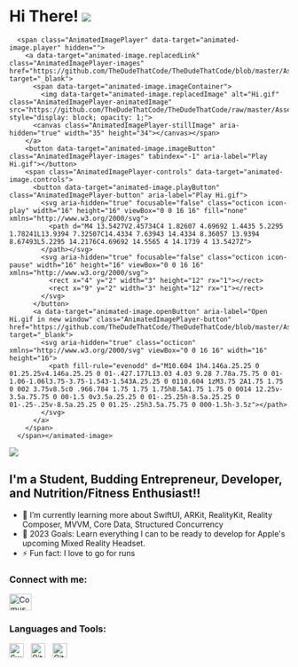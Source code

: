 # Hi There! <animated-image data-catalyst="" style="width: 35px;"><a target="_blank" rel="noopener noreferrer" href="https://github.com/TheDudeThatCode/TheDudeThatCode/blob/master/Assets/Hi.gif" data-target="animated-image.originalLink"><img src="https://github.com/TheDudeThatCode/TheDudeThatCode/raw/master/Assets/Hi.gif" style="max-width: 100%; display: inline-block;" data-target="animated-image.originalImage"></a>
      <span class="AnimatedImagePlayer" data-target="animated-image.player" hidden="">
        <a data-target="animated-image.replacedLink" class="AnimatedImagePlayer-images" href="https://github.com/TheDudeThatCode/TheDudeThatCode/blob/master/Assets/Hi.gif" target="_blank">
          <span data-target="animated-image.imageContainer">
            <img data-target="animated-image.replacedImage" alt="Hi.gif" class="AnimatedImagePlayer-animatedImage" src="https://github.com/TheDudeThatCode/TheDudeThatCode/raw/master/Assets/Hi.gif" style="display: block; opacity: 1;">
          <canvas class="AnimatedImagePlayer-stillImage" aria-hidden="true" width="35" height="34"></canvas></span>
        </a>
        <button data-target="animated-image.imageButton" class="AnimatedImagePlayer-images" tabindex="-1" aria-label="Play Hi.gif"></button>
        <span class="AnimatedImagePlayer-controls" data-target="animated-image.controls">
          <button data-target="animated-image.playButton" class="AnimatedImagePlayer-button" aria-label="Play Hi.gif">
            <svg aria-hidden="true" focusable="false" class="octicon icon-play" width="16" height="16" viewBox="0 0 16 16" fill="none" xmlns="http://www.w3.org/2000/svg">
              <path d="M4 13.5427V2.45734C4 1.82607 4.69692 1.4435 5.2295 1.78241L13.9394 7.32507C14.4334 7.63943 14.4334 8.36057 13.9394 8.67493L5.2295 14.2176C4.69692 14.5565 4 14.1739 4 13.5427Z">
            </path></svg>
            <svg aria-hidden="true" focusable="false" class="octicon icon-pause" width="16" height="16" viewBox="0 0 16 16" xmlns="http://www.w3.org/2000/svg">
              <rect x="4" y="2" width="3" height="12" rx="1"></rect>
              <rect x="9" y="2" width="3" height="12" rx="1"></rect>
            </svg>
          </button>
          <a data-target="animated-image.openButton" aria-label="Open Hi.gif in new window" class="AnimatedImagePlayer-button" href="https://github.com/TheDudeThatCode/TheDudeThatCode/blob/master/Assets/Hi.gif" target="_blank">
            <svg aria-hidden="true" class="octicon" xmlns="http://www.w3.org/2000/svg" viewBox="0 0 16 16" width="16" height="16">
              <path fill-rule="evenodd" d="M10.604 1h4.146a.25.25 0 01.25.25v4.146a.25.25 0 01-.427.177L13.03 4.03 9.28 7.78a.75.75 0 01-1.06-1.06l3.75-3.75-1.543-1.543A.25.25 0 0110.604 1zM3.75 2A1.75 1.75 0 002 3.75v8.5c0 .966.784 1.75 1.75 1.75h8.5A1.75 1.75 0 0014 12.25v-3.5a.75.75 0 00-1.5 0v3.5a.25.25 0 01-.25.25h-8.5a.25.25 0 01-.25-.25v-8.5a.25.25 0 01.25-.25h3.5a.75.75 0 000-1.5h-3.5z"></path>
            </svg>
          </a>
        </span>
      </span></animated-image>



![](https://komarev.com/ghpvc/?username=comus4)

## I'm a Student, Budding Entrepreneur, Developer, and Nutrition/Fitness Enthusiast!!

- 🌱 I’m currently learning more about SwiftUI, ARKit, RealityKit, Reality Composer, MVVM, Core Data, Structured Concurrency  
- 🥅 2023 Goals: Learn everything I can to be ready to develop for Apple's upcoming Mixed Reality Headset.
- ⚡ Fun fact: I love to go for runs


### Connect with me:


<p align="left" dir="auto">
<a href="https://linkedin.com/in/comus-hardman/" rel="nofollow"><img align="center" src="https://raw.githubusercontent.com/rahuldkjain/github-profile-readme-generator/master/src/images/icons/Social/linked-in-alt.svg" alt= "Comus" height="30" width="40" style="max-width: 100%;"></a>
</p>




### Languages and Tools:

<img align="left" alt="Swift" width="26px" src="https://cdn.jsdelivr.net/gh/devicons/devicon/icons/swift/swift-original.svg" style="padding-right:10px;" />
<img align="left" alt="Git" width="26px" src="https://cdn.jsdelivr.net/gh/devicons/devicon/icons/git/git-original.svg" style="padding-right:10px;" />
<img align="left" alt="GitHub" width="26px" src="https://user-images.githubusercontent.com/3369400/139447912-e0f43f33-6d9f-45f8-be46-2df5bbc91289.png" style="padding-right:10px;" />


